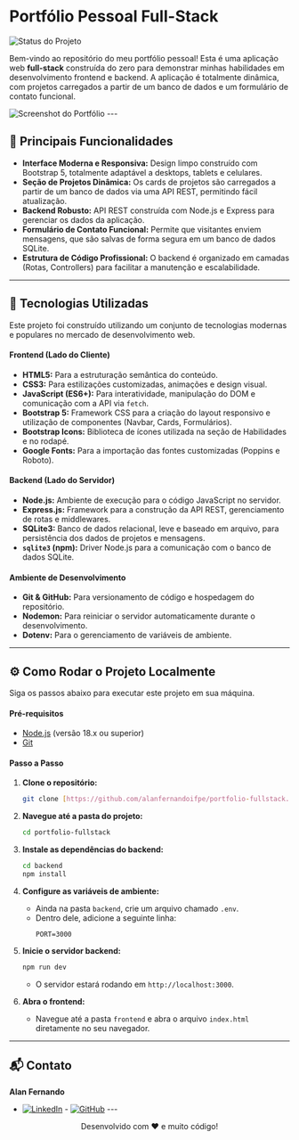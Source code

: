 # Portfólio Pessoal Full-Stack

![Status do Projeto](https://img.shields.io/badge/status-concluído-brightgreen)

Bem-vindo ao repositório do meu portfólio pessoal! Esta é uma aplicação web **full-stack** construída do zero para demonstrar minhas habilidades em desenvolvimento frontend e backend. A aplicação é totalmente dinâmica, com projetos carregados a partir de um banco de dados e um formulário de contato funcional.

![Screenshot do Portfólio](https://i.imgur.com/screenshot-placeholder.png) ---

## 🚀 Principais Funcionalidades

-   **Interface Moderna e Responsiva:** Design limpo construído com Bootstrap 5, totalmente adaptável a desktops, tablets e celulares.
-   **Seção de Projetos Dinâmica:** Os cards de projetos são carregados a partir de um banco de dados via uma API REST, permitindo fácil atualização.
-   **Backend Robusto:** API REST construída com Node.js e Express para gerenciar os dados da aplicação.
-   **Formulário de Contato Funcional:** Permite que visitantes enviem mensagens, que são salvas de forma segura em um banco de dados SQLite.
-   **Estrutura de Código Profissional:** O backend é organizado em camadas (Rotas, Controllers) para facilitar a manutenção e escalabilidade.

---

## 🔧 Tecnologias Utilizadas

Este projeto foi construído utilizando um conjunto de tecnologias modernas e populares no mercado de desenvolvimento web.

#### **Frontend (Lado do Cliente)**

-   **HTML5:** Para a estruturação semântica do conteúdo.
-   **CSS3:** Para estilizações customizadas, animações e design visual.
-   **JavaScript (ES6+):** Para interatividade, manipulação do DOM e comunicação com a API via `fetch`.
-   **Bootstrap 5:** Framework CSS para a criação do layout responsivo e utilização de componentes (Navbar, Cards, Formulários).
-   **Bootstrap Icons:** Biblioteca de ícones utilizada na seção de Habilidades e no rodapé.
-   **Google Fonts:** Para a importação das fontes customizadas (Poppins e Roboto).

#### **Backend (Lado do Servidor)**

-   **Node.js:** Ambiente de execução para o código JavaScript no servidor.
-   **Express.js:** Framework para a construção da API REST, gerenciamento de rotas e middlewares.
-   **SQLite3:** Banco de dados relacional, leve e baseado em arquivo, para persistência dos dados de projetos e mensagens.
-   **`sqlite3` (npm):** Driver Node.js para a comunicação com o banco de dados SQLite.

#### **Ambiente de Desenvolvimento**

-   **Git & GitHub:** Para versionamento de código e hospedagem do repositório.
-   **Nodemon:** Para reiniciar o servidor automaticamente durante o desenvolvimento.
-   **Dotenv:** Para o gerenciamento de variáveis de ambiente.

---

## ⚙️ Como Rodar o Projeto Localmente

Siga os passos abaixo para executar este projeto em sua máquina.

#### **Pré-requisitos**

-   [Node.js](https://nodejs.org/en/) (versão 18.x ou superior)
-   [Git](https://git-scm.com/)

#### **Passo a Passo**

1.  **Clone o repositório:**
    ```bash
    git clone [https://github.com/alanfernandoifpe/portfolio-fullstack.git](https://github.com/alanfernandoifpe/portfolio-fullstack.git) # SUBSTITUA PELA URL DO SEU REPOSITÓRIO
    ```

2.  **Navegue até a pasta do projeto:**
    ```bash
    cd portfolio-fullstack
    ```

3.  **Instale as dependências do backend:**
    ```bash
    cd backend
    npm install
    ```

4.  **Configure as variáveis de ambiente:**
    -   Ainda na pasta `backend`, crie um arquivo chamado `.env`.
    -   Dentro dele, adicione a seguinte linha:
        ```
        PORT=3000
        ```

5.  **Inicie o servidor backend:**
    ```bash
    npm run dev
    ```
    - O servidor estará rodando em `http://localhost:3000`.

6.  **Abra o frontend:**
    -   Navegue até a pasta `frontend` e abra o arquivo `index.html` diretamente no seu navegador.

---

## 📬 Contato

**Alan Fernando**

-   [![LinkedIn](https://img.shields.io/badge/LinkedIn-0077B5?style=for-the-badge&logo=linkedin&logoColor=white)](https://www.linkedin.com/in/alanfernandocosta/) -   [![GitHub](https://img.shields.io/badge/GitHub-100000?style=for-the-badge&logo=github&logoColor=white)](https://github.com/alanfernandoifpe) ---

<p align="center">
  Desenvolvido com ❤️ e muito código!
</p>